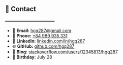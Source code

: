 ## 📇 Contact
━━━━━━━━━━━━━━━━━━━

- 📧 **Email:** [hgq287@gmail.com](mailto:hgq287@gmail.com)  
- 📱 **Phone:** [+84 989 935 331](tel:+84989935331)  
- 💼 **LinkedIn:** [linkedin.com/in/hgq287](https://linkedin.com/in/hgq287)  
- 🌐 **GitHub:** [github.com/hgq287](https://github.com/hgq287)  
- 📝 **Blog:** [stackoverflow.com/users/12345813/hgq287](https://stackoverflow.com/users/12345813/hgq287)  
- 🎂 **Birthday:** July 28

